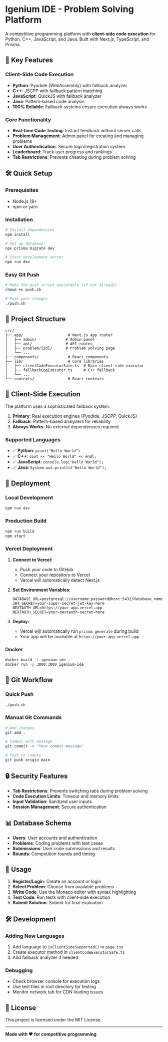 # Igenium IDE - Problem Solving Platform

A competitive programming platform with **client-side code execution** for Python, C++, JavaScript, and Java. Built with Next.js, TypeScript, and Prisma.

## 🚀 Key Features

### Client-Side Code Execution
- **Python**: Pyodide (WebAssembly) with fallback analyzer
- **C++**: JSCPP with fallback pattern matching
- **JavaScript**: QuickJS with fallback analyzer  
- **Java**: Pattern-based code analysis
- **100% Reliable**: Fallback systems ensure execution always works

### Core Functionality
- **Real-time Code Testing**: Instant feedback without server calls
- **Problem Management**: Admin panel for creating and managing problems
- **User Authentication**: Secure login/registration system
- **Leaderboard**: Track user progress and rankings
- **Tab Restrictions**: Prevents cheating during problem solving

## 🛠️ Quick Setup

### Prerequisites
- Node.js 18+
- npm or yarn

### Installation
```bash
# Install dependencies
npm install

# Set up database
npx prisma migrate dev

# Start development server
npm run dev
```

### Easy Git Push
```bash
# Make the push script executable (if not already)
chmod +x push.sh

# Push your changes
./push.sh
```

## 📁 Project Structure

```
src/
├── app/                    # Next.js app router
│   ├── admin/             # Admin panel
│   ├── api/               # API routes
│   ├── problem/[id]/      # Problem solving page
│   └── ...
├── components/             # React components
├── lib/                    # Core libraries
│   ├── clientCodeExecutorSafe.ts  # Main client-side executor
│   ├── fallbackCppExecutor.ts     # C++ fallback
│   └── ...
└── contexts/               # React contexts
```

## 🔧 Client-Side Execution

The platform uses a sophisticated fallback system:

1. **Primary**: Real execution engines (Pyodide, JSCPP, QuickJS)
2. **Fallback**: Pattern-based analyzers for reliability
3. **Always Works**: No external dependencies required

### Supported Languages
- ✅ **Python**: `print("Hello World")`
- ✅ **C++**: `cout << "Hello World" << endl;`
- ✅ **JavaScript**: `console.log("Hello World");`
- ✅ **Java**: `System.out.println("Hello World");`

## 🚀 Deployment

### Local Development
```bash
npm run dev
```

### Production Build
```bash
npm run build
npm start
```

### Vercel Deployment
1. **Connect to Vercel:**
   - Push your code to GitHub
   - Connect your repository to Vercel
   - Vercel will automatically detect Next.js

2. **Set Environment Variables:**
   ```
   DATABASE_URL=postgresql://username:password@host:5432/database_name
   JWT_SECRET=your-super-secret-jwt-key-here
   NEXTAUTH_URL=https://your-app.vercel.app
   NEXTAUTH_SECRET=your-nextauth-secret-here
   ```

3. **Deploy:**
   - Vercel will automatically run `prisma generate` during build
   - Your app will be available at `https://your-app.vercel.app`

### Docker
```bash
docker build -t igenium-ide .
docker run -p 3000:3000 igenium-ide
```

## 📝 Git Workflow

### Quick Push
```bash
./push.sh
```

### Manual Git Commands
```bash
# Add changes
git add .

# Commit with message
git commit -m "Your commit message"

# Push to remote
git push origin main
```

## 🔒 Security Features

- **Tab Restrictions**: Prevents switching tabs during problem solving
- **Code Execution Limits**: Timeout and memory limits
- **Input Validation**: Sanitized user inputs
- **Session Management**: Secure authentication

## 📊 Database Schema

- **Users**: User accounts and authentication
- **Problems**: Coding problems with test cases
- **Submissions**: User code submissions and results
- **Rounds**: Competition rounds and timing

## 🎯 Usage

1. **Register/Login**: Create an account or login
2. **Select Problem**: Choose from available problems
3. **Write Code**: Use the Monaco editor with syntax highlighting
4. **Test Code**: Run tests with client-side execution
5. **Submit Solution**: Submit for final evaluation

## 🛠️ Development

### Adding New Languages
1. Add language to `isClientSideSupported()` in `page.tsx`
2. Create executor method in `clientCodeExecutorSafe.ts`
3. Add fallback analyzer if needed

### Debugging
- Check browser console for execution logs
- Use test files in root directory for testing
- Monitor network tab for CDN loading issues

## 📄 License

This project is licensed under the MIT License.

---

**Made with ❤️ for competitive programming**